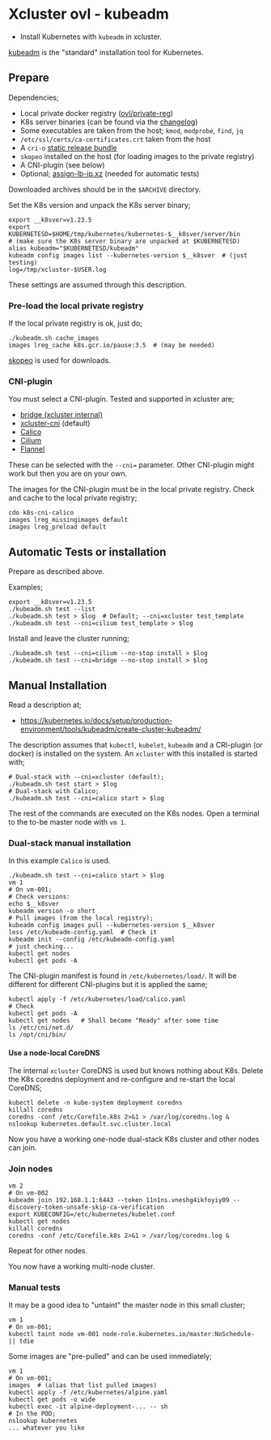 # Xcluster ovl - kubeadm

* Install Kubernetes with `kubeadm` in xcluster.

[kubeadm](https://github.com/kubernetes/kubeadm) is the "standard"
installation tool for Kubernetes.

## Prepare

Dependencies;

* Local private docker registry ([ovl/private-reg](../private-reg))
* K8s server binaries (can be found via the
  [changelog](https://github.com/kubernetes/kubernetes/tree/master/CHANGELOG))
* Some executables are taken from the host; `kmod`, `modprobe`, `find`, `jq`
* `/etc/ssl/certs/ca-certificates.crt` taken from the host
* A `cri-o` [static release bundle](https://github.com/cri-o/cri-o/releases)
* `skopeo` installed on the host (for loading images to the private registry)
* A CNI-plugin (see below)
* Optional; [assign-lb-ip.xz](https://github.com/Nordix/assign-lb-ip/releases)
  (needed for automatic tests)

Downloaded archives should be in the `$ARCHIVE` directory.

Set the K8s version and unpack the K8s server binary;
```
export __k8sver=v1.23.5
export KUBERNETESD=$HOME/tmp/kubernetes/kubernetes-$__k8sver/server/bin
# (make sure the K8s server binary are unpacked at $KUBERNETESD)
alias kubeadm="$KUBERNETESD/kubeadm"
kubeadm config images list --kubernetes-version $__k8sver  # (just testing)
log=/tmp/xcluster-$USER.log
```

These settings are assumed through this description.


### Pre-load the local private registry

If the local private registry is ok, just do;

```
./kubeadm.sh cache_images
images lreg_cache k8s.gcr.io/pause:3.5  # (may be needed)
```

[skopeo](https://github.com/containers/skopeo) is used for downloads.


### CNI-plugin

You must select a CNI-plugin. Tested and supported in xcluster are;

* [bridge (xcluster internal)](../k8s-cni-bridge/)
* [xcluster-cni](https://github.com/Nordix/xcluster-cni) (default)
* [Calico](http://www.projectcalico.org/)
* [Cilium](https://github.com/cilium/cilium)
* [Flannel](https://github.com/coreos/flannel)

These can be selected with the `--cni=` parameter. Other CNI-plugin
might work but then you are on your own.

The images for the CNI-plugin must be in the local private
registry. Check and cache to the local private registry;

```
cdo k8s-cni-calico
images lreg_missingimages default
images lreg_preload default
```


## Automatic Tests or installation

Prepare as described above.

Examples;
```
export __k8sver=v1.23.5
./kubeadm.sh test --list
./kubeadm.sh test > $log  # Default; --cni=xcluster test_template
./kubeadm.sh test --cni=cilium test_template > $log
```

Install and leave the cluster running;
```
./kubeadm.sh test --cni=cilium --no-stop install > $log
./kubeadm.sh test --cni=bridge --no-stop install > $log
```



## Manual Installation

Read a description at;

* https://kubernetes.io/docs/setup/production-environment/tools/kubeadm/create-cluster-kubeadm/

The description assumes that `kubectl`, `kubelet`, `kubeadm` and a
CRI-plugin (or docker) is installed on the system. An `xcluster` with
this installed is started with;

```
# Dual-stack with --cni=xcluster (default);
./kubeadm.sh test start > $log
# Dual-stack with Calico;
./kubeadm.sh test --cni=calico start > $log
```

The rest of the commands are executed on the K8s nodes. Open a
terminal to the to-be master node with `vm 1`.

### Dual-stack manual installation

In this example `Calico` is used.

```
./kubeadm.sh test --cni=calico start > $log
vm 1
# On vm-001;
# Check versions:
echo $__k8sver
kubeadm version -o short
# Pull images (from the local registry);
kubeadm config images pull --kubernetes-version $__k8sver
less /etc/kubeadm-config.yaml  # Check it
kubeadm init --config /etc/kubeadm-config.yaml
# just checking...
kubectl get nodes
kubectl get pods -A
```

The CNI-plugin manifest is found in `/etc/kubernetes/load/`. It will
be different for different CNI-plugins but it is applied the same;

```
kubectl apply -f /etc/kubernetes/load/calico.yaml
# Check
kubectl get pods -A
kubectl get nodes   # Shall become "Ready" after some time
ls /etc/cni/net.d/
ls /opt/cni/bin/
```

#### Use a node-local CoreDNS

The internal `xcluster` CoreDNS is used but knows nothing about
K8s. Delete the K8s coredns deployment and re-configure and
re-start the local CoreDNS;

```
kubectl delete -n kube-system deployment coredns
killall coredns
coredns -conf /etc/Corefile.k8s 2>&1 > /var/log/coredns.log &
nslookup kubernetes.default.svc.cluster.local
```


Now you have a working one-node dual-stack K8s cluster and other nodes
can join.


### Join nodes

```
vm 2
# On vm-002
kubeadm join 192.168.1.1:6443 --token 11n1ns.vneshg4ikfoyiy09 --discovery-token-unsafe-skip-ca-verification
export KUBECONFIG=/etc/kubernetes/kubelet.conf
kubectl get nodes
killall coredns
coredns -conf /etc/Corefile.k8s 2>&1 > /var/log/coredns.log &
```

Repeat for other nodes.

You now have a working multi-node cluster.

### Manual tests

It may be a good idea to "untaint" the master node in this small cluster;

```
vm 1
# On vm-001;
kubectl taint node vm-001 node-role.kubernetes.io/master:NoSchedule- || tdie
```

Some images are "pre-pulled" and can be used immediately;

```
vm 1
# On vm-001;
images  # (alias that list pulled images)
kubectl apply -f /etc/kubernetes/alpine.yaml
kubectl get pods -o wide
kubectl exec -it alpine-deployment-... -- sh
# In the POD;
nslookup kubernetes
... whatever you like
```



